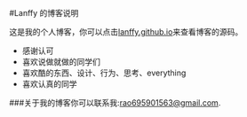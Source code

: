 #Lanffy 的博客说明

这是我的个人博客，你可以点击[lanffy.github.io](https://github.com/lanffy/lanffy.github.io)来查看博客的源码。

* 感谢认可
* 喜欢说做就做的同学们
* 喜欢酷的东西、设计、行为、思考、everything
* 喜欢认真的同学

###关于我的博客你可以联系我:rao695901563@gmail.com.
